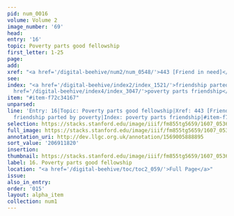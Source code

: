 ```yaml
---
pid: num_0016
volume: Volume 2
image_number: '69'
head:
entry: '16'
topic: Poverty parts good fellowship
first_letter: 1-25
page:
add:
xref: "<a href='/digital-beehive/num2/num_0548/'>443 [Friend in need]</a>"
see:
index: "<a href='/digital-beehive/index2/index_1521/'>friendship parted by poverty</a>|<a
  href='/digital-beehive/index4/index_3047/'>poverty parts friendship</a>"
item: "#item-f72c34167"
unparsed:
line: 'Entry: 16|Topic: Poverty parts good fellowship|Xref: 443 [Friend in need]|Index:
  friendship parted by poverty|Index: poverty parts friendship|#item-f72c34167'
selection: https://stacks.stanford.edu/image/iiif/fm855tg5659/1607_0536/359,1820,3004,547/full/0/default.jpg
full_image: https://stacks.stanford.edu/image/iiif/fm855tg5659/1607_0536/full/full/0/default.jpg
annotation_uri: http://dev.llgc.org.uk/annotation/1569005888895
sort_value: '206911820'
insertion:
thumbnail: https://stacks.stanford.edu/image/iiif/fm855tg5659/1607_0536/359,1820,600,180/250,/0/default.jpg
label: 16. Poverty parts good fellowship
location: "<a href='/digital-beehive/toc/toc2_059/'>Full Page</a>"
issue:
also_in_entry:
order: '015'
layout: alpha_item
collection: num1
---
```

